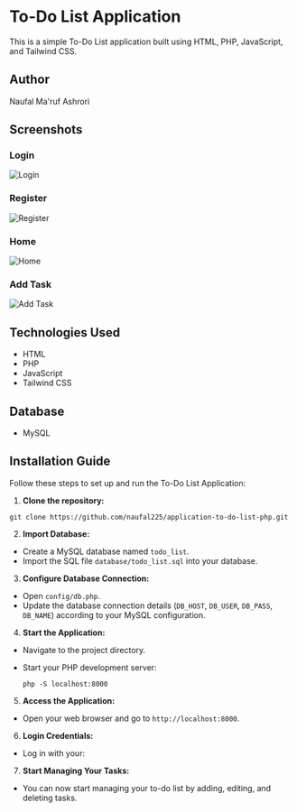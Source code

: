 # To-Do List Application

This is a simple To-Do List application built using HTML, PHP, JavaScript, and Tailwind CSS.

## Author
Naufal Ma'ruf Ashrori

## Screenshots
### Login
![Login](screenshots/login.png)

### Register
![Register](screenshots/register.png)

### Home
![Home](screenshots/home.png)

### Add Task
![Add Task](screenshots/add-task.png)

## Technologies Used
- HTML
- PHP
- JavaScript
- Tailwind CSS

## Database
- MySQL

## Installation Guide
Follow these steps to set up and run the To-Do List Application:

1. **Clone the repository:**
  ```
  git clone https://github.com/naufal225/application-to-do-list-php.git
  ```


2. **Import Database:**
- Create a MySQL database named `todo_list`.
- Import the SQL file `database/todo_list.sql` into your database.

3. **Configure Database Connection:**
- Open `config/db.php`.
- Update the database connection details (`DB_HOST`, `DB_USER`, `DB_PASS`, `DB_NAME`) according to your MySQL configuration.

4. **Start the Application:**
- Navigate to the project directory.
- Start your PHP development server:
  
  ```
  php -S localhost:8000
  ```

5. **Access the Application:**
- Open your web browser and go to  `http://localhost:8000`.

6. **Login Credentials:**
- Log in with your:

7. **Start Managing Your Tasks:**
- You can now start managing your to-do list by adding, editing, and deleting tasks.
